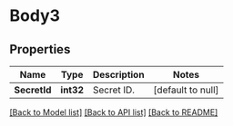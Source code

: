 # Body3

## Properties
Name | Type | Description | Notes
------------ | ------------- | ------------- | -------------
**SecretId** | **int32** | Secret ID. | [default to null]

[[Back to Model list]](../README.md#documentation-for-models) [[Back to API list]](../README.md#documentation-for-api-endpoints) [[Back to README]](../README.md)


